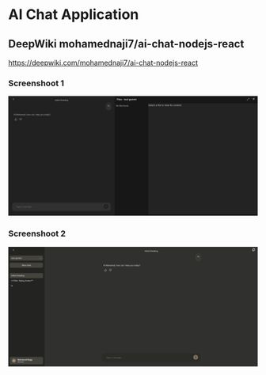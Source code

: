 # AI Chat Application 

## DeepWiki mohamednaji7/ai-chat-nodejs-react
https://deepwiki.com/mohamednaji7/ai-chat-nodejs-react  



### Screenshoot 1
![Screenshoot 1](app-image.png)
### Screenshoot 2
![Screenshoot 2](app-image-2.png)